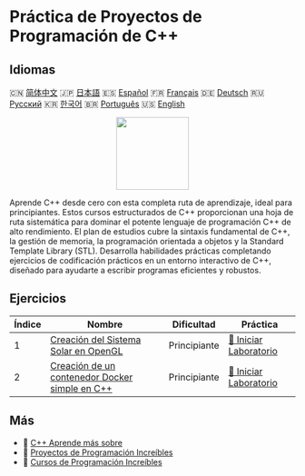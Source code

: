 # Práctica de Proyectos de Programación de C++

## Idiomas

🇨🇳 [简体中文](README_zh.md) 🇯🇵 [日本語](README_ja.md) 🇪🇸 [Español](README_es.md) 🇫🇷 [Français](README_fr.md) 🇩🇪 [Deutsch](README_de.md) 🇷🇺 [Русский](README_ru.md) 🇰🇷 [한국어](README_ko.md) 🇧🇷 [Português](README_pt.md) 🇺🇸 [English](README.md) 

<div align="center">
<img width="128px" src="https://file.labex.io/path/kjx58efaCNu0.png">
</div>

Aprende C++ desde cero con esta completa ruta de aprendizaje, ideal para principiantes. Estos cursos estructurados de C++ proporcionan una hoja de ruta sistemática para dominar el potente lenguaje de programación C++ de alto rendimiento. El plan de estudios cubre la sintaxis fundamental de C++, la gestión de memoria, la programación orientada a objetos y la Standard Template Library (STL). Desarrolla habilidades prácticas completando ejercicios de codificación prácticos en un entorno interactivo de C++, diseñado para ayudarte a escribir programas eficientes y robustos.

## Ejercicios

|   Índice | Nombre                                                                                                                          | Dificultad   | Práctica                                                                                                |
|----------|---------------------------------------------------------------------------------------------------------------------------------|--------------|---------------------------------------------------------------------------------------------------------|
|        1 | [Creación del Sistema Solar en OpenGL](https://labex.io/es/courses/project-creating-the-solar-system-in-opengl)                 | Principiante | [🚀 Iniciar Laboratorio](https://labex.io/es/courses/project-creating-the-solar-system-in-opengl)       |
|        2 | [Creación de un contenedor Docker simple en C++](https://labex.io/es/courses/project-creating-a-simple-docker-container-in-cpp) | Principiante | [🚀 Iniciar Laboratorio](https://labex.io/es/courses/project-creating-a-simple-docker-container-in-cpp) |

## Más

- 🔗 [C++ Aprende más sobre](https://labex.io/es/skilltrees/cpp)
- 🔗 [Proyectos de Programación Increíbles](https://github.com/labex-labs/awesome-programming-projects)
- 🔗 [Cursos de Programación Increíbles](https://github.com/labex-labs/awesome-programming-courses)

